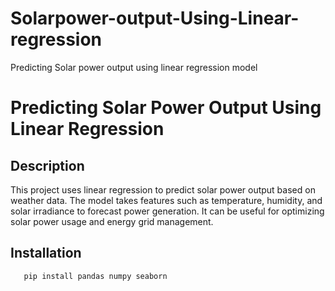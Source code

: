 # Solarpower-output-Using-Linear-regression
Predicting Solar power output using linear regression model


# Predicting Solar Power Output Using Linear Regression

## Description

This project uses linear regression to predict solar power output based on weather data. The model takes features such as temperature, humidity, and solar irradiance to forecast power generation. It can be useful for optimizing solar power usage and energy grid management.

## Installation

```bash
   pip install pandas numpy seaborn








     